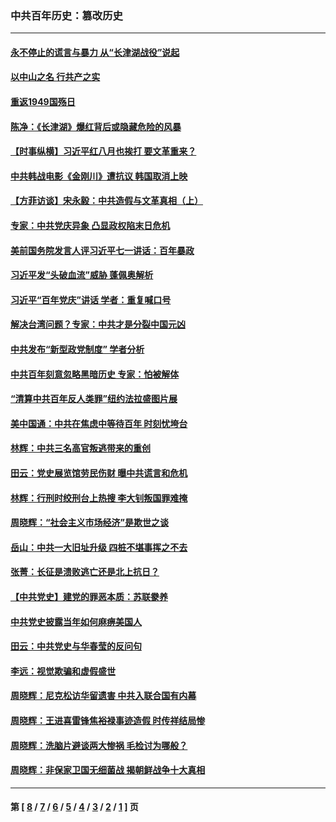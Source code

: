 ### 中共百年历史：篡改历史
---
#### [永不停止的谎言与暴力 从“长津湖战役”说起](../../pages/nf1176115/n13494094.md?02060430) 
#### [以中山之名 行共产之实](../../pages/nf1176115/n13346437.md?02060430) 
#### [重返1949国殇日](../../pages/nf1176115/n13346372.md?02060430) 
#### [陈净：《长津湖》爆红背后或隐藏危险的风暴](../../pages/nf1176115/n13314364.md?02060430) 
#### [【时事纵横】习近平红八月也挨打 要文革重来？](../../pages/nf1176115/n13231393.md?02060430) 
#### [中共韩战电影《金刚川》遭抗议 韩国取消上映](../../pages/nf1176115/n13219114.md?02060430) 
#### [【方菲访谈】宋永毅：中共造假与文革真相（上）](../../pages/nf1176115/n13200760.md?02060430) 
#### [专家：中共党庆异象 凸显政权陷末日危机](../../pages/nf1176115/n13067084.md?02060430) 
#### [美前国务院发言人评习近平七一讲话：百年暴政](../../pages/nf1176115/n13066986.md?02060430) 
#### [习近平发“头破血流”威胁 蓬佩奥解析](../../pages/nf1176115/n13063604.md?02060430) 
#### [习近平“百年党庆”讲话 学者：重复喊口号](../../pages/nf1176115/n13061411.md?02060430) 
#### [解决台湾问题？专家：中共才是分裂中国元凶](../../pages/nf1176115/n13060811.md?02060430) 
#### [中共发布“新型政党制度” 学者分析](../../pages/nf1176115/n13056354.md?02060430) 
#### [中共百年刻意忽略黑暗历史 专家：怕被解体](../../pages/nf1176115/n13056056.md?02060430) 
#### [“清算中共百年反人类罪”纽约法拉盛图片展](../../pages/nf1176115/n13052220.md?02060430) 
#### [美中国通：中共在焦虑中等待百年 时刻忧垮台](../../pages/nf1176115/n13048820.md?02060430) 
#### [林辉：中共三名高官叛逃带来的重创](../../pages/nf1176115/n13035206.md?02060430) 
#### [田云：党史展览馆劳民伤财 曝中共谎言和危机](../../pages/nf1176115/n13033900.md?02060430) 
#### [林辉：行刑时绞刑台上热搜 李大钊叛国罪难掩](../../pages/nf1176115/n13031965.md?02060430) 
#### [周晓辉：“社会主义市场经济”是欺世之谈](../../pages/nf1176115/n13024090.md?02060430) 
#### [岳山：中共一大旧址升级 四桩不堪事挥之不去](../../pages/nf1176115/n13021697.md?02060430) 
#### [张菁：长征是溃败逃亡还是北上抗日？](../../pages/nf1176115/n13020585.md?02060430) 
#### [【中共党史】建党的罪恶本质：苏联豢养](../../pages/nf1176115/n13011888.md?02060430) 
#### [中共党史披露当年如何麻痹美国人](../../pages/nf1176115/n12966400.md?02060430) 
#### [田云：中共党史与华春莹的反问句](../../pages/nf1176115/n12765178.md?02060430) 
#### [李远：视觉欺骗和虚假盛世](../../pages/nf1176115/n12993376.md?02060430) 
#### [周晓辉：尼克松访华留遗害 中共入联合国有内幕](../../pages/nf1176115/n12991422.md?02060430) 
#### [周晓辉：王进喜雷锋焦裕禄事迹造假 时传祥结局惨](../../pages/nf1176115/n12985497.md?02060430) 
#### [周晓辉：洗脑片避谈两大惨祸 毛检讨为哪般？](../../pages/nf1176115/n12971285.md?02060430) 
#### [周晓辉：非保家卫国无细菌战 揭朝鲜战争十大真相](../../pages/nf1176115/n12954161.md?02060430) 

---
#### 第 [ [8](./8.md?02060430) / [7](./7.md?02060430) / [6](./6.md?02060430) / [5](./5.md?02060430) / [4](./4.md?02060430) / [3](./3.md?02060430) / [2](./2.md?02060430) / [1](./1.md?02060430) ] 页
